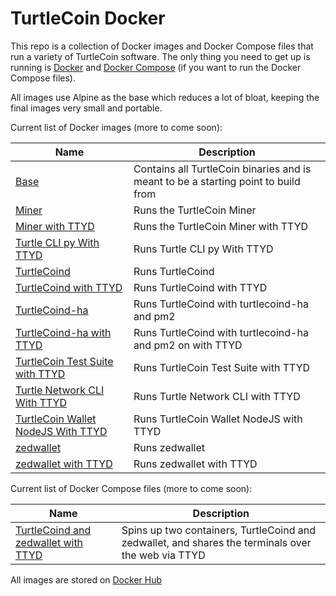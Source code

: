 # TurtleCoin Docker

This repo is a collection of Docker images and Docker Compose files that run a variety of TurtleCoin software. The only thing you need to get up is running is [Docker](https://docs.docker.com/install/#supported-platforms) and [Docker Compose](https://docs.docker.com/compose/install/) (if you want to run the Docker Compose files).

All images use Alpine as the base which reduces a lot of bloat, keeping the final images very small and portable.

Current list of Docker images (more to come soon):

| Name | Description |
| --- | --- |
| [Base](dockerfiles/base) | Contains all TurtleCoin binaries and is meant to be a starting point to build from |
| [Miner](dockerfiles/miner) | Runs the TurtleCoin Miner|
| [Miner with TTYD](dockerfiles/miner-ttyd) | Runs the TurtleCoin Miner with TTYD |
| [Turtle CLI py With TTYD](dockerfiles/turtle-cli-py-ttyd) | Runs Turtle CLI py With TTYD |
| [TurtleCoind](dockerfiles/turtlecoind) | Runs TurtleCoind |
| [TurtleCoind with TTYD](dockerfiles/turtlecoind-ttyd) | Runs TurtleCoind with TTYD |
| [TurtleCoind-ha](dockerfiles/turtlecoind-ha) | Runs TurtleCoind with turtlecoind-ha and pm2 |
| [TurtleCoind-ha with TTYD](dockerfiles/turtlecoind-ha-ttyd) | Runs TurtleCoind with turtlecoind-ha and pm2 on with TTYD |
| [TurtleCoin Test Suite with TTYD](dockerfiles/turtlecoin-test-suite-ttyd) | Runs TurtleCoin Test Suite with TTYD |
| [Turtle Network CLI With TTYD ](dockerfiles/turtle-network-cli-ttyd) | Runs Turtle Network CLI with TTYD |
| [TurtleCoin Wallet NodeJS With TTYD ](dockerfiles/turtlecoin-wallet-nodejs-ttyd) | Runs TurtleCoin Wallet NodeJS with TTYD |
| [zedwallet](dockerfiles/zedwallet) | Runs zedwallet |
| [zedwallet with TTYD](dockerfiles/zedwallet-ttyd) | Runs zedwallet with TTYD |

Current list of Docker Compose files (more to come soon):

| Name | Description |
| --- | --- |
| [TurtleCoind and zedwallet with TTYD](docker-compose/turtlecoind-zedwallet-ttyd) | Spins up two containers, TurtleCoind and zedwallet, and shares the terminals over the web via TTYD |

All images are stored on [Docker Hub](https://hub.docker.com/r/andrewnk/turtlecoin)